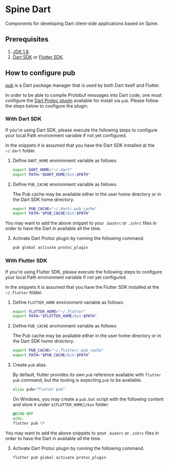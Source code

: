 # Spine Dart

Components for developing Dart client-side applications based on Spine.

## Prerequisites

1. [JDK 1.8][openjdk].
2. [Dart SDK][dart] or [Flutter SDK][flutter].

[openjdk]: https://openjdk.java.net/install/index.html
[dart]: https://dart.dev/get-dart
[flutter]: https://flutter.dev/docs/get-started/install

## How to configure pub

[pub][pub] is a Dart package manager that is used by both Dart itself and Flutter.

In order to be able to compile Protobuf messages into Dart code, one must
configure the [Dart Protoc plugin][dart-protoc] available for install via `pub`. 
Please follow the steps below to configure the plugin.

[pub]: https://dart.dev/tools/pub/cmd
[dart-protoc]: https://pub.dev/packages/protoc_plugin

### With Dart SDK

If you're using Dart SDK, please execute the following steps to configure
your local Path environment variable if not yet configured.

In the snippets it is assumed that you have the Dart SDK installed at the 
`~/.dart` folder.

1. Define `DART_HOME` environment variable as follows:

   ```bash
   export DART_HOME="~/.dart"
   export PATH="$DART_HOME/bin:$PATH"
   ```

2. Define `PUB_CACHE` environment variable as follows:
   
   The Pub cache may be available either in the user home directory or in the Dart SDK home
   directory.
   
   ```bash
   export PUB_CACHE="~/.dart/.pub_cache"
   export PATH="$PUB_CACHE/bin:$PATH"
   ```
    
You may want to add the above snippet to your `.bashrc` or `.zshrc` files
in order to have the Dart in available all the time.

3. Activate Dart Protoc plugin by running the following command.

   ```bash
   pub global activate protoc_plugin
   ```

### With Flutter SDK

If you're using Flutter SDK, please execute the following steps to configure
your local Path environment variable if not yet configured.

In the snippets it is assumed that you have the Flutter SDK installed at the 
`~/.flutter` folder.

1. Define `FLUTTER_HOME` environment variable as follows:

   ```bash
   export FLUTTER_HOME="~/.flutter"
   export PATH="$FLUTTER_HOME/bin:$PATH"
   ```

2. Define `PUB_CACHE` environment variable as follows:
   
   The Pub cache may be available either in the user home directory or in the Dart SDK home
   directory.
   
   ```bash
   export PUB_CACHE="~/.flutter/.pub_cache"
   export PATH="$PUB_CACHE/bin:$PATH"
   ```
   
3. Create `pub` alias.

   By default, flutter provides its own `pub` reference available with `flutter pub`
   command, but the tooling is expecting `pub` to be available.
   
   ```bash
   alias pub="flutter pub"
   ```
   
   On Windows, you may create a `pub.bat` script with the following content and 
   store it under `${FLUTTER_HOME}/bin` folder:
   
   ```bat
   @ECHO OFF
   echo.
   flutter pub %*
   ```
    
You may want to add the above snippets to your `.bashrc` or `.zshrc` files
in order to have the Dart in available all the time.

3. Activate Dart Protoc plugin by running the following command.

   ```bash
   flutter pub global activate protoc_plugin
   ```

